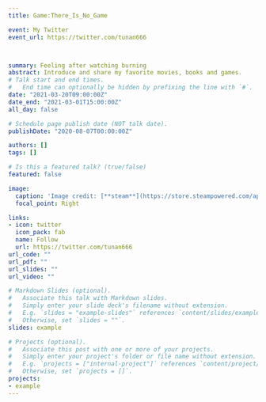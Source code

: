 ```yaml
---
title: Game:There_Is_No_Game

event: My Twitter
event_url: https://twitter.com/tunan666



summary: Feeling after watching burning
abstract: Introduce and share my favorite movies, books and games.
# Talk start and end times.
#   End time can optionally be hidden by prefixing the line with `#`.
date: "2021-03-20T09:00:00Z"
date_end: "2021-03-01T15:00:00Z"
all_day: false

# Schedule page publish date (NOT talk date).
publishDate: "2020-08-07T00:00:00Z"

authors: []
tags: []

# Is this a featured talk? (true/false)
featured: false

image:
  caption: 'Image credit: [**steam**](https://store.steampowered.com/app/1240210/There_Is_No_Game_Wrong_Dimension/)'
  focal_point: Right

links:
- icon: twitter
  icon_pack: fab
  name: Follow
  url: https://twitter.com/tunan666
url_code: ""
url_pdf: ""
url_slides: ""
url_video: ""

# Markdown Slides (optional).
#   Associate this talk with Markdown slides.
#   Simply enter your slide deck's filename without extension.
#   E.g. `slides = "example-slides"` references `content/slides/example-slides.md`.
#   Otherwise, set `slides = ""`.
slides: example

# Projects (optional).
#   Associate this post with one or more of your projects.
#   Simply enter your project's folder or file name without extension.
#   E.g. `projects = ["internal-project"]` references `content/project/deep-learning/index.md`.
#   Otherwise, set `projects = []`.
projects:
- example
---
```


